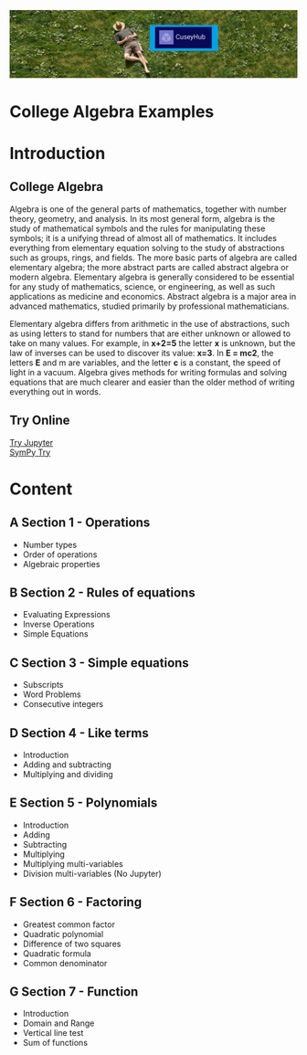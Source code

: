 ![CuseyHub](https://github.com/cusey/ImageForWiki/blob/master/Logos/CuseyHub_Banner_Small.jpg)   

# College Algebra Examples

# Introduction 
## College Algebra
Algebra is one of the general parts of mathematics, together with number theory, geometry, and analysis. In its most general form, algebra is the study of mathematical symbols and the rules for manipulating these symbols; it is a unifying thread of almost all of mathematics. It includes everything from elementary equation solving to the study of abstractions such as groups, rings, and fields. The more basic parts of algebra are called elementary algebra; the more abstract parts are called abstract algebra or modern algebra. Elementary algebra is generally considered to be essential for any study of mathematics, science, or engineering, as well as such applications as medicine and economics. Abstract algebra is a major area in advanced mathematics, studied primarily by professional mathematicians.

Elementary algebra differs from arithmetic in the use of abstractions, such as using letters to stand for numbers that are either unknown or allowed to take on many values. For example, in **x+2=5** the letter **x** is unknown, but the law of inverses can be used to discover its value: **x=3**. In **E = mc2**, the letters **E** and m are variables, and the letter  **c** is a constant, the speed of light in a vacuum. Algebra gives methods for writing formulas and solving equations that are much clearer and easier than the older method of writing everything out in words.

## Try Online 
[Try Jupyter](https://jupyter.org/try)       
[SymPy Try](https://live.sympy.org/)         

# Content    
## A Section 1 - Operations     
* Number types 
* Order of operations
* Algebraic properties  

## B Section 2 - Rules of equations    
* Evaluating Expressions
* Inverse Operations
* Simple Equations

## C Section 3 - Simple equations     
* Subscripts
* Word Problems
* Consecutive integers

## D Section 4 - Like terms    
* Introduction
* Adding and subtracting
* Multiplying and dividing

## E Section 5 - Polynomials
* Introduction      
* Adding     
* Subtracting    
* Multiplying    
* Multiplying multi-variables 
* Division multi-variables (No Jupyter)

## F Section 6 - Factoring        
* Greatest common factor         
* Quadratic polynomial     
* Difference of two squares     
* Quadratic formula
* Common denominator   

## G Section 7 - Function 
* Introduction    
* Domain and Range    
* Vertical line test
* Sum of functions      

